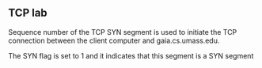 ## TCP lab



Sequence number of the TCP SYN segment is used to initiate the TCP connection between the client computer and gaia.cs.umass.edu. 

The SYN flag is set to 1 and it indicates that this segment is a SYN segment

